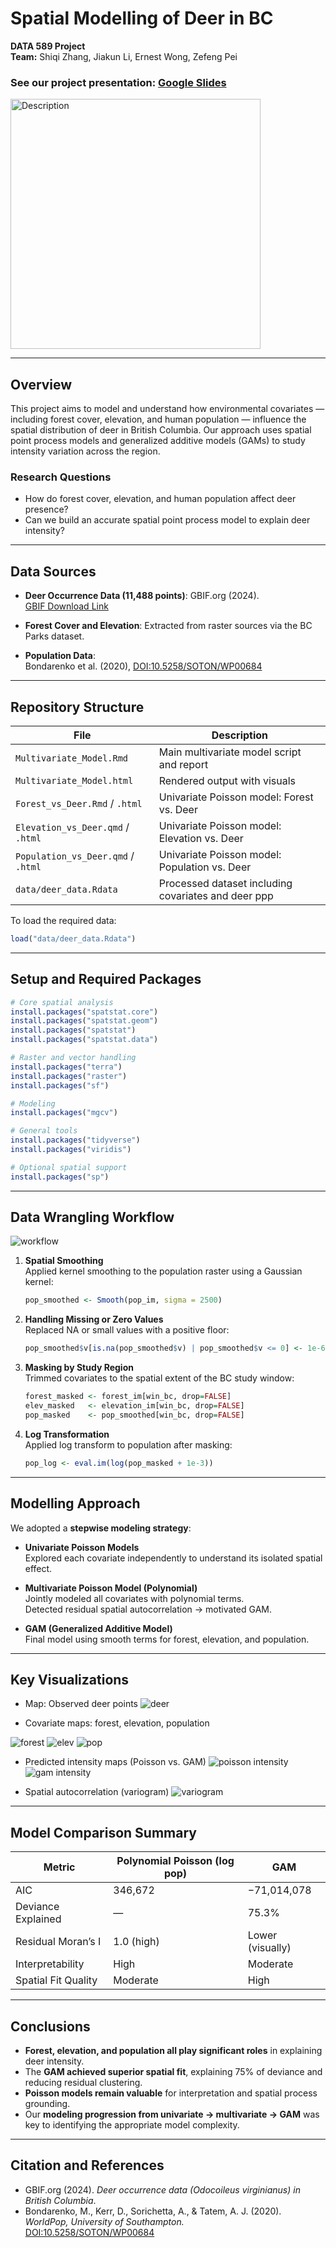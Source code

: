 # Spatial Modelling of Deer in BC

**DATA 589 Project**  
**Team:** Shiqi Zhang, Jiakun Li, Ernest Wong, Zefeng Pei  

### See our project presentation: [Google Slides](https://docs.google.com/presentation/d/1zm0EeMhrbMxSbx7flz2MLp8R3iqKiiuxFAKzXRSirMU/edit?usp=sharing)

<img src="https://github.com/user-attachments/assets/bd12e3e8-5b7e-4d70-a7c7-7935a9f8ad85" alt="Description" width="400"/>

---

## Overview

This project aims to model and understand how environmental covariates — including forest cover, elevation, and human population — influence the spatial distribution of deer in British Columbia. Our approach uses spatial point process models and generalized additive models (GAMs) to study intensity variation across the region.

### Research Questions

- How do forest cover, elevation, and human population affect deer presence?
- Can we build an accurate spatial point process model to explain deer intensity?

---

## Data Sources

- **Deer Occurrence Data (11,488 points)**: GBIF.org (2024).  
  [GBIF Download Link](https://www.gbif.org/occurrence/download?has_coordinate=true&has_geospatial_issue=false&taxon_key=2440974&gadm_gid=CAN.2_1)

- **Forest Cover and Elevation**: Extracted from raster sources via the BC Parks dataset.
- **Population Data**:  
  Bondarenko et al. (2020), [DOI:10.5258/SOTON/WP00684](https://doi.org/10.5258/SOTON/WP00684)

---

## Repository Structure

| File | Description |
|------|-------------|
| `Multivariate_Model.Rmd` | Main multivariate model script and report |
| `Multivariate_Model.html` | Rendered output with visuals |
| `Forest_vs_Deer.Rmd` / `.html` | Univariate Poisson model: Forest vs. Deer |
| `Elevation_vs_Deer.qmd` / `.html` | Univariate Poisson model: Elevation vs. Deer |
| `Population_vs_Deer.qmd` / `.html` | Univariate Poisson model: Population vs. Deer |
| `data/deer_data.Rdata` | Processed dataset including covariates and deer ppp |

To load the required data:
```r
load("data/deer_data.Rdata")
```

---

## Setup and Required Packages

```r
# Core spatial analysis
install.packages("spatstat.core")
install.packages("spatstat.geom")
install.packages("spatstat")
install.packages("spatstat.data")

# Raster and vector handling
install.packages("terra")
install.packages("raster")
install.packages("sf")

# Modeling
install.packages("mgcv")

# General tools
install.packages("tidyverse")
install.packages("viridis")

# Optional spatial support
install.packages("sp")
```

---

## Data Wrangling Workflow
![workflow](https://github.com/user-attachments/assets/15c99f2b-5773-4b7a-a17a-b6e08bb42245)

1. **Spatial Smoothing**  
   Applied kernel smoothing to the population raster using a Gaussian kernel:
   ```r
   pop_smoothed <- Smooth(pop_im, sigma = 2500)
   ```

2. **Handling Missing or Zero Values**  
   Replaced NA or small values with a positive floor:
   ```r
   pop_smoothed$v[is.na(pop_smoothed$v) | pop_smoothed$v <= 0] <- 1e-6
   ```

3. **Masking by Study Region**  
   Trimmed covariates to the spatial extent of the BC study window:
   ```r
   forest_masked <- forest_im[win_bc, drop=FALSE]
   elev_masked   <- elevation_im[win_bc, drop=FALSE]
   pop_masked    <- pop_smoothed[win_bc, drop=FALSE]
   ```

4. **Log Transformation**  
   Applied log transform to population after masking:
   ```r
   pop_log <- eval.im(log(pop_masked + 1e-3))
   ```

---

## Modelling Approach

We adopted a **stepwise modeling strategy**:

- **Univariate Poisson Models**  
  Explored each covariate independently to understand its isolated spatial effect.

- **Multivariate Poisson Model (Polynomial)**  
  Jointly modeled all covariates with polynomial terms.  
  Detected residual spatial autocorrelation → motivated GAM.

- **GAM (Generalized Additive Model)**  
  Final model using smooth terms for forest, elevation, and population.

---

## Key Visualizations

- Map: Observed deer points
![deer](https://github.com/user-attachments/assets/141bd635-704a-4e00-a545-3c76e08ad933)

- Covariate maps: forest, elevation, population
  
![forest](https://github.com/user-attachments/assets/6403a44f-766f-4ec3-bc26-c859cf787629)
![elev](https://github.com/user-attachments/assets/b2c45fb5-d507-400a-950e-21704bc9c535)
![pop](https://github.com/user-attachments/assets/90d280e6-1b06-4692-b52c-d95edc15aee3)


- Predicted intensity maps (Poisson vs. GAM)
![poisson intensity](https://github.com/user-attachments/assets/ad8f4328-9bc0-4e94-8b81-0cf3a175bfc5)
![gam intensity](https://github.com/user-attachments/assets/d74e23a3-380b-471b-80fe-450b43da8bfa)

- Spatial autocorrelation (variogram)
![variogram](https://github.com/user-attachments/assets/6fb74326-9c48-4dd3-9286-bb474f25da2e)

---

## Model Comparison Summary

| Metric | Polynomial Poisson (log pop) | GAM |
|--------|------------------------------|-----|
| AIC | 346,672 | −71,014,078 |
| Deviance Explained | — | 75.3% |
| Residual Moran’s I | 1.0 (high) | Lower (visually) |
| Interpretability | High | Moderate |
| Spatial Fit Quality | Moderate | High |

---

## Conclusions

- **Forest, elevation, and population all play significant roles** in explaining deer intensity.
- The **GAM achieved superior spatial fit**, explaining 75% of deviance and reducing residual clustering.
- **Poisson models remain valuable** for interpretation and spatial process grounding.
- Our **modeling progression from univariate → multivariate → GAM** was key to identifying the appropriate model complexity.

---

## Citation and References

- GBIF.org (2024). *Deer occurrence data (Odocoileus virginianus) in British Columbia*.  
- Bondarenko, M., Kerr, D., Sorichetta, A., & Tatem, A. J. (2020).  
  *WorldPop, University of Southampton.*  
  [DOI:10.5258/SOTON/WP00684](https://doi.org/10.5258/SOTON/WP00684)

